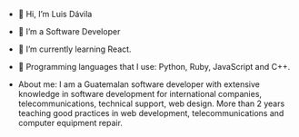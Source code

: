 - 👋 Hi, I’m Luis Dávila
- 👀 I’m a Software Developer
- 🌱 I’m currently learning React.
- 💞️ Programming languages that I use: Python, Ruby, JavaScript and C++.

- About me: 
  I am a Guatemalan software developer with extensive knowledge in software development for international companies, telecommunications, technical support, web design.
  More than 2 years teaching good practices in web development, telecommunications and computer equipment repair.
